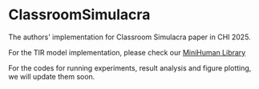 # ClassroomSimulacra
The authors' implementation for Classroom Simulacra paper in CHI 2025.

For the TIR model implementation, please check our [MiniHuman Library](https://github.com/songlinxu/MiniHuman-Toolkit/tree/main/minihuman/application/education/knowledge_tracing/RKT)

For the codes for running experiments, result analysis and figure plotting, we will update them soon.

